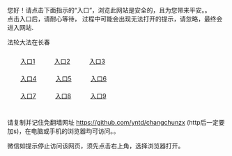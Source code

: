 您好！请点击下面指示的“入口”，浏览此网站是安全的，且为您带来平安。。 <br/>
点击入口后，请耐心等待， 过程中可能会出现无法打开的提示，请忽略，最终会进入网站. </br>

法轮大法在长春<br/>
<div style="padding:10px"><a style="margin:20px" target="_blank" href="https://d2s6xqsy7mvr2q.cloudfront.net/2Qpsp?qjdqbsch" id="ccLink1" rel="nofollow">入口1</a> <a target="_blank" style="margin:20px" href="https://d1f78vdh36r3lh.cloudfront.net/2Qpsp?ccwyy" id="ccLink2" rel="nofollow">入口2</a> <a style="margin:20px" target="_blank" href="https://d9elqd0s8hy8q.cloudfront.net/2Qpsp?oeeerz" id="ccLink3" rel="nofollow">入口3</a></div>

<div style="padding:10px" ><a style="margin:20px" target="_blank" href="https://d2s6xqsy7mvr2q.cloudfront.net/2Qpsp?qjdqbsch" id="ccLink4" rel="nofollow">入口4</a> <a style="margin:20px" href="https://d1f78vdh36r3lh.cloudfront.net/2Qpsp?ccwyy" target="_blank" id="ccLink5" rel="nofollow">入口5</a> <a style="margin:20px" href="https://d9elqd0s8hy8q.cloudfront.net/2Qpsp?oeeerz" target="_blank" id="ccLink6" rel="nofollow">入口6</a></div>

<div style="padding:10px"><a style="margin:20px" target="_blank" href="https://d2s6xqsy7mvr2q.cloudfront.net/2Qpsp?qjdqbsch" id="ccLink7" rel="nofollow">入口7</a> <a style="margin:20px" href="https://d1f78vdh36r3lh.cloudfront.net/2Qpsp?ccwyy" target="_blank" id="ccLink8" rel="nofollow">入口8</a> <a style="margin:20px" target="_blank" href="https://d9elqd0s8hy8q.cloudfront.net/2Qpsp?oeeerz" id="ccLink9" rel="nofollow">入口9</a></div>

<br/>



请复制并记住免翻墙网址 https://github.com/yntd/changchunzx (http后一定要加s)，在电脑或手机的浏览器均可访问。。<br/>

微信如提示停止访问该网页，须先点击右上角，选择浏览器打开。
